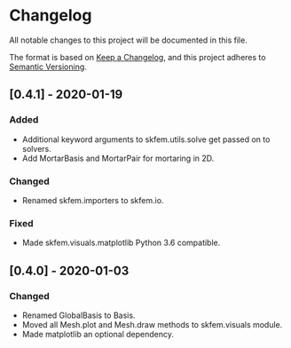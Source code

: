 # Changelog
All notable changes to this project will be documented in this file.

The format is based on [Keep a Changelog](https://keepachangelog.com/en/1.0.0/),
and this project adheres to [Semantic Versioning](https://semver.org/spec/v2.0.0.html).

## [0.4.1] - 2020-01-19

### Added
- Additional keyword arguments to skfem.utils.solve get passed on to solvers.
- Add MortarBasis and MortarPair for mortaring in 2D.

### Changed
- Renamed skfem.importers to skfem.io.

### Fixed
- Made skfem.visuals.matplotlib Python 3.6 compatible.

## [0.4.0] - 2020-01-03

### Changed
- Renamed GlobalBasis to Basis.
- Moved all Mesh.plot and Mesh.draw methods to skfem.visuals module.
- Made matplotlib an optional dependency.
